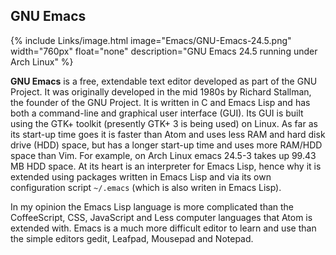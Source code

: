 
## GNU Emacs
{% include Links/image.html image="Emacs/GNU-Emacs-24.5.png" width="760px" float="none" description="GNU Emacs 24.5 running under Arch Linux" %}

**GNU Emacs** is a free, extendable text editor developed as part of the GNU Project. It was originally developed in the mid 1980s by Richard Stallman, the founder of the GNU Project. It is written in C and Emacs Lisp and has both a command-line and graphical user interface (GUI). Its GUI is built using the GTK+ toolkit (presently GTK+ 3 is being used) on Linux. As far as its start-up time goes it is faster than Atom and uses less RAM and hard disk drive (HDD) space, but has a longer start-up time and uses more RAM/HDD space than Vim. For example, on Arch Linux emacs 24.5-3 takes up 99.43 MB HDD space. At its heart is an interpreter for Emacs Lisp, hence why it is extended using packages written in Emacs Lisp and via its own configuration script `~/.emacs` (which is also writen in Emacs Lisp).

In my opinion the Emacs Lisp language is more complicated than the CoffeeScript, CSS, JavaScript and Less computer languages that Atom is extended with. Emacs is a much more difficult editor to learn and use than the simple editors gedit, Leafpad, Mousepad and Notepad. 
